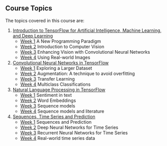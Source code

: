 ## Course Topics
The topics covered in this course are:
1. [Introduction to TensorFlow for Artificial Intelligence, Machine Learning, and Deep Learning](https://www.coursera.org/learn/introduction-tensorflow)
    * [Week 1](1.%20Introduction%20to%20TensorFlow/week%201/) A New Programming Paradigm
    * [Week 2](1.%20Introduction%20to%20TensorFlow/week%202/) Introduction to Computer Vision
    * [Week 3](1.%20Introduction%20to%20TensorFlow/week%203/) Enhancing Vision with Convolutional Neural Networks
    * [Week 4](1.%20Introduction%20to%20TensorFlow/week%204/) Using Real-world Images
2. [Convolutional Neural Networks in TensorFlow](https://www.coursera.org/learn/convolutional-neural-networks-tensorflow)
    * [Week 1]() Exploring a Larger Dataset
    * [Week 2]() Augmentation: A technique to avoid overfitting
    * [Week 3]() Transfer Learning
    * [Week 4]() Multiclass Classifications
3. [Natural Language Processing in TensorFlow](https://www.coursera.org/learn/natural-language-processing-tensorflow)
   * [Week 1]() Sentiment in text
   * [Week 2]() Word Embeddings
   * [Week 3]() Sequence models
   * [Week 4]() Sequence models and literature
4. [Sequences, Time Series and Prediction](https://www.coursera.org/learn/tensorflow-sequences-time-series-and-prediction)
    * [Week 1]() Sequences and Prediction
    * [Week 2]() Deep Neural Networks for Time Series
    * [Week 3]() Recurrent Neural Networks for Time Series
    * [Week 4]() Real-world time series data